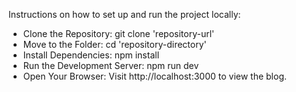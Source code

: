Instructions on how to set up and run the project locally: 

- Clone the Repository: git clone 'repository-url' 
- Move to the Folder: cd 'repository-directory'
- Install Dependencies: npm install
- Run the Development Server: npm run dev
- Open Your Browser: Visit http://localhost:3000 to view the blog.
